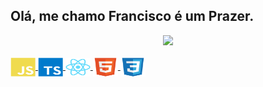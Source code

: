 ## Olá, me chamo Francisco é um Prazer.
<div align="center">
  <a href="https://github.com/FranciscooNeto">
  <img height="180em" src="https://github-readme-stats.vercel.app/api?username=FranciscooNeto&show_icons=true&theme=dracula&include_all_commits=true&count_private=true"/>
  </div>
<div style="display: inline_block"><br>
  <img align="center" alt="FranciscooNeto-Js" height="30" width="40" src="https://raw.githubusercontent.com/devicons/devicon/master/icons/javascript/javascript-plain.svg">
  <img align="center" alt="FranciscooNeto-Ts" height="30" width="40" src="https://raw.githubusercontent.com/devicons/devicon/master/icons/typescript/typescript-plain.svg">
  <img align="center" alt="FranciscooNeto-React" height="30" width="40" src="https://raw.githubusercontent.com/devicons/devicon/master/icons/react/react-original.svg">
  <img align="center" alt="FranciscooNeto-HTML" height="30" width="40" src="https://raw.githubusercontent.com/devicons/devicon/master/icons/html5/html5-original.svg">
  <img align="center" alt="FranciscooNeto-CSS" height="30" width="40" src="https://raw.githubusercontent.com/devicons/devicon/master/icons/css3/css3-original.svg">
</div>
  
